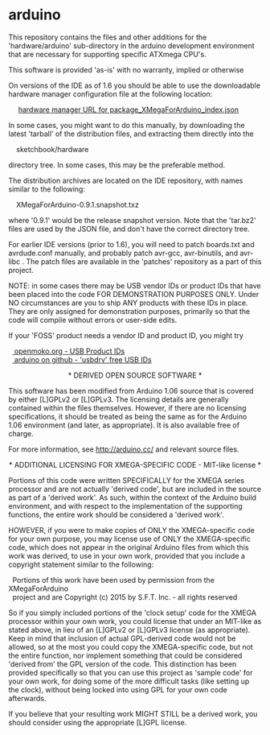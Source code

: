 arduino
=======

This repository contains the files and other additions for the 
'hardware/arduino' sub-directory in the arduino development environment 
that are necessary for supporting specific ATXmega CPU's.

This software is provided 'as-is' with no warranty, implied or otherwise


<p align="center"* Installing the XMegaForArduino board support *</p>

On versions of the IDE as of 1.6 you should be able to use the downloadable
hardware manager configuration file at the following location:

&nbsp;&nbsp;&nbsp;&nbsp;
<a href="https://raw.githubusercontent.com/XMegaForArduino/IDE/master/package_XMegaForArduino_index.json">
hardware manager URL for package_XMegaForArduino_index.json</a>

In some cases, you might want to do this manually, by downloading the latest
'tarball' of the distribution files, and extracting them directly into the

&nbsp;&nbsp;&nbsp;&nbsp;sketchbook/hardware

directory tree.  In some cases, this may be the preferable method.

The distribution archives are located on the IDE repository, with names similar
to the following:

&nbsp;&nbsp;&nbsp;&nbsp;XMegaForArduino-0.9.1.snapshot.txz

where '0.9.1' would be the release snapshot version.  Note that the 'tar.bz2'
files are used by the JSON file, and don't have the correct directory tree.


For earlier IDE versions (prior to 1.6), you will need to patch boards.txt
and avrdude.conf manually, and probably patch avr-gcc, avr-binutils, and
avr-libc .  The patch files are available in the 'patches' repository as
a part of this project.



NOTE:  in some cases there may be USB vendor IDs or product IDs that have
been placed into the code FOR DEMONSTRATION PURPOSES ONLY.  Under NO
circumstances are you to ship ANY products with these IDs in place.  They
are only assigned for demonstration purposes, primarily so that the code
will compile without errors or user-side edits.

If your 'FOSS' product needs a vendor ID and product ID, you might try

&nbsp;&nbsp;<a href="http://wiki.openmoko.org/wiki/USB_Product_IDs">
openmoko.org - USB Product IDs</a><br>
&nbsp;&nbsp;<a href="https://raw.githubusercontent.com/arduino/ArduinoISP/master/usbdrv/USB-IDs-for-free.txt">
arduino on github - 'usbdrv' free USB IDs</a><br>


<p align="center">* DERIVED OPEN SOURCE SOFTWARE *</p>

This software has been modified from Arduino 1.06 source that is covered by
either [L]GPLv2 or [L]GPLv3.  The licensing details are generally contained 
within the files themselves.  However, if there are no licensing
specifications, it should be treated as being the same as for the Arduino 1.06
environment (and later, as appropriate).  It is also available free of charge.

For more information, see http://arduino.cc/ and relevant source files.


<p align="center">* ADDITIONAL LICENSING FOR XMEGA-SPECIFIC CODE - MIT-like license *</p>

Portions of this code were written SPECIFICALLY for the XMEGA series processor
and are not actually 'derived code', but are included in the source as part of
a 'derived work'.  As such, within the context of the Arduino build
environment, and with respect to the implementation of the supporting
functions, the entire work should be considered a 'derived work'.

HOWEVER, if you were to make copies of ONLY the XMEGA-specific code for your
own purpose, you may license use of ONLY the XMEGA-specific code, which does
not appear in the original Arduino files from which this work was derived, to
use in your own work, provided that you include a copyright statement similar
to the following:


&nbsp;&nbsp;Portions of this work have been used by permission from the XMegaForArduino<br>
&nbsp;&nbsp;project and are Copyright (c) 2015 by S.F.T. Inc. - all rights reserved


So if you simply included portions of the 'clock setup' code for the XMEGA
processor within your own work, you could license that under an MIT-like
as stated above, in lieu of an [L]GPLv2 or [L]GPLv3 license (as appropriate).
Keep in mind that inclusion of actual GPL-derived code would not be allowed,
so at the most you could copy the XMEGA-specific code, but not the entire
function, nor implement something that could be considered 'derived from' the
GPL version of the code.  This distinction has been provided specifically so
that you can use this project as 'sample code' for your own work, for doing
some of the more difficult tasks (like setting up the clock), without being
locked into using GPL for your own code afterwards.

If you believe that your resulting work MIGHT STILL be a derived work, you
should consider using the appropriate [L]GPL license.


